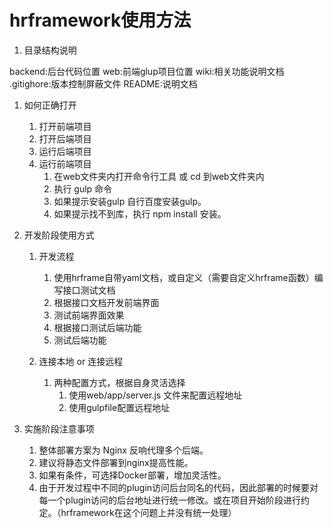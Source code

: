 # hrframework使用方法

1.  目录结构说明

backend:后台代码位置
web:前端glup项目位置
wiki:相关功能说明文档
.gitighore:版本控制屏蔽文件
README:说明文档

1.  如何正确打开
    1.  打开前端项目
    2.  打开后端项目
    3.  运行后端项目
    4.  运行前端项目
        1.  在web文件夹内打开命令行工具 或 cd 到web文件夹内
        2.  执行  gulp  命令
        3.  如果提示安装gulp 自行百度安装gulp。
        4.  如果提示找不到库，执行 npm install 安装。

2.  开发阶段使用方式
    1.  开发流程
        1.  使用hrframe自带yaml文档，或自定义（需要自定义hrframe函数）编写接口测试文档
        2.  根据接口文档开发前端界面
        3.  测试前端界面效果
        4.  根据接口测试后端功能
        5.  测试后端功能
    
    2.  连接本地 or 连接远程
        1.  两种配置方式，根据自身灵活选择
            1.  使用web/app/server.js 文件来配置远程地址
            2.  使用gulpfile配置远程地址

1.  实施阶段注意事项
    1.  整体部署方案为 Nginx 反响代理多个后端。
    2.  建议将静态文件部署到nginx提高性能。
    4.  如果有条件，可选择Docker部署，增加灵活性。
    5.  由于开发过程中不同的plugin访问后台同名的代码，因此部署的时候要对每一个plugin访问的后台地址进行统一修改。或在项目开始阶段进行约定。（hrframework在这个问题上并没有统一处理）

